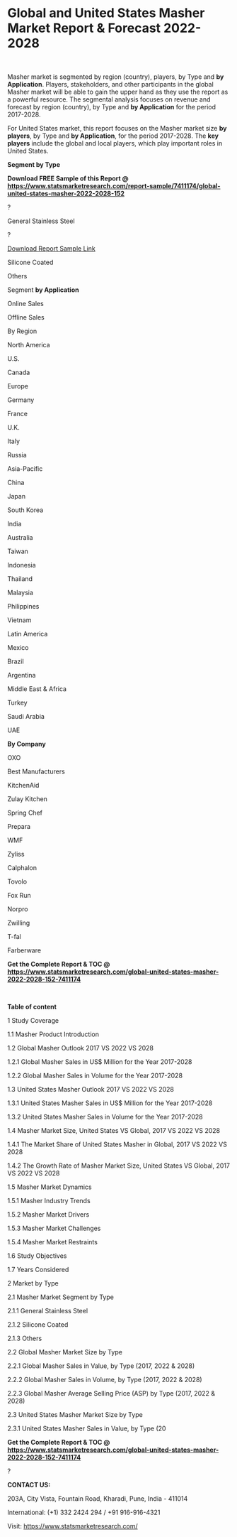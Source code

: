 <h1>Global and United States Masher Market Report & Forecast 2022-2028</h1><br/><p>Masher market is segmented by region (country), players, by Type and <strong>by Application</strong>. Players, stakeholders, and other participants in the global Masher market will be able to gain the upper hand as they use the report as a powerful resource. The segmental analysis focuses on revenue and forecast by region (country), by Type and <strong>by Application</strong> for the period 2017-2028.</p>
 
 
 
 <p>For United States market, this report focuses on the Masher market size <strong>by players</strong>, by Type and <strong>by Application</strong>, for the period 2017-2028. The <strong>key players</strong> include the global and local players, which play important roles in United States.</p>
 
 
 
 <p><strong>Segment by Type</strong></p>
 
 
 
 <div><b>Download FREE Sample of this Report @ <a href="https://www.statsmarketresearch.com/download-free-sample/7411174/global-united-states-masher-2022-2028-152">https://www.statsmarketresearch.com/report-sample/7411174/global-united-states-masher-2022-2028-152</a></b></div>
 
 
 
 <p>? </p>
 
 
 
 <p>General Stainless Steel</p>
 
 
 
 <p>? </p>
 
 
 
 <p><a href="https://www.statsmarketresearch.com/download-free-sample/7411174/global-united-states-masher-2022-2028-152">Download Report Sample Link</a></p>
 
 
 
 <p>Silicone Coated</p>
 
 
 
 <p>Others</p>
 
 
 
 <p>Segment <strong>by Application</strong></p>
 
 
 
 <p>Online Sales</p>
 
 
 
 <p>Offline Sales</p>
 
 
 
 <p>By Region</p>
 
 
 
 <p>North America</p>
 
 
 
 <p>U.S.</p>
 
 
 
 <p>Canada</p>
 
 
 
 <p>Europe</p>
 
 
 
 <p>Germany</p>
 
 
 
 <p>France</p>
 
 
 
 <p>U.K.</p>
 
 
 
 <p>Italy</p>
 
 
 
 <p>Russia</p>
 
 
 
 <p>Asia-Pacific</p>
 
 
 
 <p>China</p>
 
 
 
 <p>Japan</p>
 
 
 
 <p>South Korea</p>
 
 
 
 <p>India</p>
 
 
 
 <p>Australia</p>
 
 
 
 <p>Taiwan</p>
 
 
 
 <p>Indonesia</p>
 
 
 
 <p>Thailand</p>
 
 
 
 <p>Malaysia</p>
 
 
 
 <p>Philippines</p>
 
 
 
 <p>Vietnam</p>
 
 
 
 <p>Latin America</p>
 
 
 
 <p>Mexico</p>
 
 
 
 <p>Brazil</p>
 
 
 
 <p>Argentina</p>
 
 
 
 <p>Middle East & Africa</p>
 
 
 
 <p>Turkey</p>
 
 
 
 <p>Saudi Arabia</p>
 
 
 
 <p>UAE</p>
 
 
 
 <p><strong>By Company</strong></p>
 
 
 
 <p>OXO</p>
 
 
 
 <p>Best Manufacturers</p>
 
 
 
 <p>KitchenAid</p>
 
 
 
 <p>Zulay Kitchen</p>
 
 
 
 <p>Spring Chef</p>
 
 
 
 <p>Prepara</p>
 
 
 
 <p>WMF</p>
 
 
 
 <p>Zyliss</p>
 
 
 
 <p>Calphalon</p>
 
 
 
 <p>Tovolo</p>
 
 
 
 <p>Fox Run</p>
 
 
 
 <p>Norpro</p>
 
 
 
 <p>Zwilling</p>
 
 
 
 <p>T-fal</p>
 
 
 
 <p>Farberware</p>
 
 
 
 <div><b>Get the Complete Report & TOC @ <a href="https://www.statsmarketresearch.com/global-united-states-masher-2022-2028-152-7411174">https://www.statsmarketresearch.com/global-united-states-masher-2022-2028-152-7411174</a></b></div>
 
 
 
 <p><br />
 
 <b>Table of content</b></p>
 
 
 
 <p>1 Study Coverage<br />
 
 1.1 Masher Product Introduction<br />
 
 1.2 Global Masher Outlook 2017 VS 2022 VS 2028<br />
 
 1.2.1 Global Masher Sales in US$ Million for the Year 2017-2028<br />
 
 1.2.2 Global Masher Sales in Volume for the Year 2017-2028<br />
 
 1.3 United States Masher Outlook 2017 VS 2022 VS 2028<br />
 
 1.3.1 United States Masher Sales in US$ Million for the Year 2017-2028<br />
 
 1.3.2 United States Masher Sales in Volume for the Year 2017-2028<br />
 
 1.4 Masher Market Size, United States VS Global, 2017 VS 2022 VS 2028<br />
 
 1.4.1 The Market Share of United States Masher in Global, 2017 VS 2022 VS 2028<br />
 
 1.4.2 The Growth Rate of Masher Market Size, United States VS Global, 2017 VS 2022 VS 2028<br />
 
 1.5 Masher Market Dynamics<br />
 
 1.5.1 Masher Industry Trends<br />
 
 1.5.2 Masher Market Drivers<br />
 
 1.5.3 Masher Market Challenges<br />
 
 1.5.4 Masher Market Restraints<br />
 
 1.6 Study Objectives<br />
 
 1.7 Years Considered<br />
 
 2 Market by Type<br />
 
 2.1 Masher Market Segment by Type<br />
 
 2.1.1 General Stainless Steel<br />
 
 2.1.2 Silicone Coated<br />
 
 2.1.3 Others<br />
 
 2.2 Global Masher Market Size by Type<br />
 
 2.2.1 Global Masher Sales in Value, by Type (2017, 2022 & 2028)<br />
 
 2.2.2 Global Masher Sales in Volume, by Type (2017, 2022 & 2028)<br />
 
 2.2.3 Global Masher Average Selling Price (ASP) by Type (2017, 2022 & 2028)<br />
 
 2.3 United States Masher Market Size by Type<br />
 
 2.3.1 United States Masher Sales in Value, by Type (20</p>
 
 
 
 <div><b>Get the Complete Report & TOC @ <a href="https://www.statsmarketresearch.com/global-united-states-masher-2022-2028-152-7411174">https://www.statsmarketresearch.com/global-united-states-masher-2022-2028-152-7411174</a></b></div>
 
 
 
 <p>? </p>
 
 
 
 <p><b>CONTACT US:</b><br />
 
 203A, City Vista, Fountain Road, Kharadi, Pune, India - 411014<br />
 
 International: (+1) 332 2424 294 / +91 916-916-4321<br />
 
 Visit: <a href="https://www.statsmarketresearch.com/">https://www.statsmarketresearch.com/</a></p>